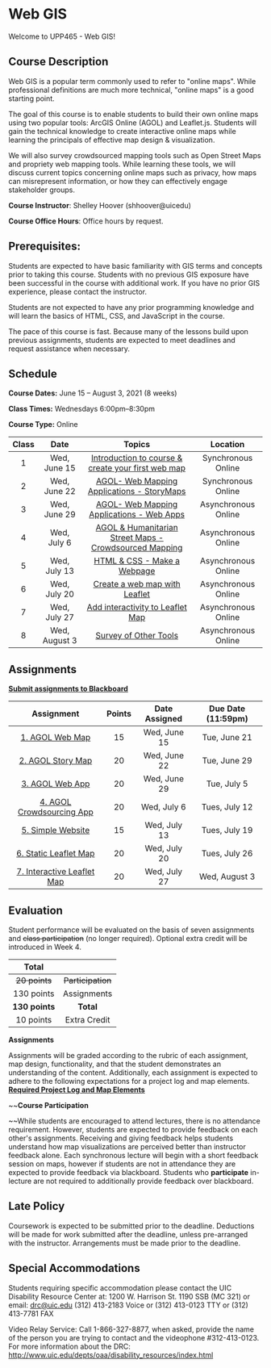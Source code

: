 <!-- 
template from: https://github.com/Make-School-Courses/Syllabus-Template -->

# Web GIS 

Welcome to UPP465 - Web GIS! 

## Course Description
Web GIS is a popular term commonly used to refer to "online maps". While professional definitions are much more technical, "online maps" is a good starting point.

The goal of this course is to enable students to build their own online maps using two popular tools: ArcGIS Online (AGOL) and Leaflet.js. Students will gain the technical knowledge to create interactive online maps while learning the principals of effective map design & visualization.

We will also survey crowdsourced mapping tools such as Open Street Maps and propriety web mapping tools. While learning these tools, we will discuss current topics concerning online maps such as privacy, how maps can misrepresent information, or how they can effectively engage stakeholder groups.  

**Course Instructor**: Shelley Hoover (shhoover@uicedu)

**Course Office Hours**: Office hours by request. 

## Prerequisites:  

Students are expected to have basic familiarity with GIS terms and concepts prior to taking this course. Students with no previous GIS exposure have been successful in the course with additional work.  If you have no prior GIS experience, please contact the instructor. 

Students are not expected to have any prior programming knowledge and will learn the basics of HTML, CSS, and JavaScript in the course.  

The pace of this course is fast.  Because many of the lessons build upon previous assignments, students are expected to meet deadlines and request assistance when necessary. 

## Schedule

**Course Dates:** June 15 – August 3, 2021 (8 weeks)

**Class Times:** Wednesdays 6:00pm–8:30pm 

**Course Type:** Online 

| Class |          Date          |                 Topics                  |                 Location                 | 
|:-----:|:----------------------:|:---------------------------------------:|:---------------------------------------:|
|  1 |  Wed, June 15        |[Introduction to course & create your first web map](https://shelleyhoover.github.io/UPP465/#/Lessons/Lesson1) |  Synchronous Online |
|  2 |  Wed, June 22        |[ AGOL- Web Mapping Applications - StoryMaps](https://shelleyhoover.github.io/UPP465/#/Lessons/Lesson2) |  Synchronous Online |
|  3 |  Wed, June 29        |[AGOL- Web Mapping Applications - Web Apps](https://shelleyhoover.github.io/UPP465/#/Lessons/Lesson3) |  Asynchronous Online |
|  4 |  Wed, July 6         |[AGOL & Humanitarian Street Maps - Crowdsourced Mapping](https://shelleyhoover.github.io/UPP465/#/Lessons/Lesson4) | Asynchronous Online  |
|  5 |  Wed, July 13        |[HTML & CSS - Make a Webpage](https://shelleyhoover.github.io/UPP465/#/Lessons/Lesson5) | Asynchronous Online |
|  6 |  Wed, July 20        |[Create a web map with Leaflet](https://shelleyhoover.github.io/UPP465/#/Lessons/Lesson6) | Asynchronous Online |
|  7 |  Wed, July 27        |[Add interactivity to Leaflet Map](https://shelleyhoover.github.io/UPP465/#/Lessons/Lesson7) | Asynchronous Online |
|  8 |  Wed, August 3       |[Survey of Other Tools](https://shelleyhoover.github.io/UPP465/#/Lessons/Lesson8)| Asynchronous Online |

## Assignments 
[**Submit assignments to Blackboard**](https://uic.blackboard.com/ultra/course)  

|                        Assignment                         | Points | Date Assigned |   Due Date (11:59pm)  |   
|:---------------------------------------------------------:|:-------------:|:------------:|:-------------:|
| [1. AGOL Web Map ](https://shelleyhoover.github.io/UPP465/#/Lessons/Lesson1?id=assignment)          | 15 | Wed, June 15  |  Tue, June 21   |  
| [2. AGOL Story Map](https://shelleyhoover.github.io/UPP465/#/Lessons/Lesson2?id=assignment)         | 20 | Wed, June 22  |  Tue, June 29   | 
| [3. AGOL Web App](https://shelleyhoover.github.io/UPP465/#/Lessons/Lesson3?id=assignment)           | 20 | Wed, June 29  |  Tue, July 5    | 
| [4. AGOL Crowdsourcing App](https://shelleyhoover.github.io/UPP465/#/Lessons/Lesson4?id=assignment) | 20 | Wed, July 6   |  Tues, July 12  | 
| [5. Simple Website](https://shelleyhoover.github.io/UPP465/#/Lessons/Lesson5?id=assignment)         | 15 | Wed, July 13  | Tues, July 19   | 
| [6. Static Leaflet Map](https://shelleyhoover.github.io/UPP465/#/Lessons/Lesson6?id=assignment)     | 20 | Wed, July 20  |  Tues, July 26  | 
| [7. Interactive Leaflet Map](https://shelleyhoover.github.io/UPP465/#/Lessons/Lesson7?id=assignment)| 20 | Wed, July 27  |  Wed, August 3 | 



## Evaluation

Student performance will be evaluated on the basis of seven assignments and ~~class participation~~ (no longer required). Optional extra credit will be introduced in Week 4. 

|  Total          |                        |
|:-----:          |:----------------------:|
|  ~~20 points~~      | ~~Participation~~    |
|  130 points     | Assignments            |    
|  **130 points** | **Total**              | 
|    10 points    | Extra Credit           |

**Assignments**

Assignments will be graded according to the rubric of each assignment, map design, functionality, and that the student demonstrates an understanding of the content. Additionally, each assignment is expected to adhere to the following expectations for a project log and map elements.  [**Required Project Log and Map Elements**](https://shelleyhoover.github.io/UPP465/#/Lessons/LogMapElements)

~~**Course Participation**

~~While students are encouraged to attend lectures, there is no attendance requirement. However, students are expected to provide feedback on each other's assignments. Receiving and giving feedback helps students understand how map visualizations are perceived better than instructor feedback alone. Each synchronous lecture will begin with a short feedback session on maps, however if students are not in attendance they are expected to provide feedback via blackboard.  Students who **participate** in-lecture are not required to additionally provide feedback over blackboard.  


## Late Policy
Coursework is expected to be submitted prior to the deadline. Deductions will be made for work submitted after the deadline, unless pre-arranged with the instructor.  Arrangements must be made prior to the deadline. 

## Special Accommodations

Students requiring specific accommodation please contact the UIC Disability Resource Center at: 1200 W. Harrison St. 1190 SSB (MC 321) or email: drc@uic.edu (312) 413-2183 Voice or (312) 413-0123 TTY or (312) 413-7781 FAX

Video Relay Service: Call 1-866-327-8877, when asked, provide the name of the person you are trying to contact and the videophone #312-413-0123. For more information about the DRC: http://www.uic.edu/depts/oaa/disability_resources/index.html
